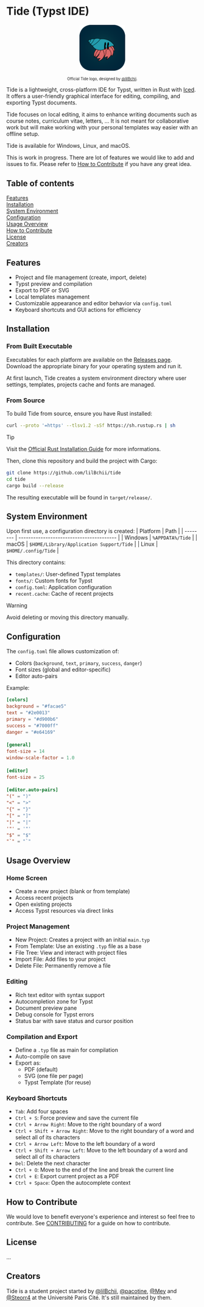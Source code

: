 # Tide (Typst IDE)
<div align="center">
    <img width="120" height="120" src="https://github.com/lilBchii/tide/blob/main/assets/icons/thierry_with_bg.png">
    <sub><sup><p>Official Tide logo, designed by <a href="https://github.com/lilBchii">@lilBchii</a>.</p></sup></sub>
</div>

Tide is a lightweight, cross-platform IDE for Typst, written in Rust with
[Iced](https://github.com/iced-rs/iced). It offers a user-friendly graphical
interface for editing, compiling, and exporting Typst documents.

Tide focuses on local editing, it aims to enhance writing documents such as
course notes, curriculum vitae, letters, ... It is not meant for collaborative work
but will make working with your personal templates way easier with an offline setup.

Tide is available for Windows, Linux, and macOS.

This is work in progress. There are lot of features we would like to
add and issues to fix. Please refer to <a href='#Contributing'>How to Contribute</a>
if you have any great idea.
## Table of contents

<a href='#Features'>Features</a><br>
<a href='#Installation'>Installation</a><br>
<a href='#SysEnv'>System Environment</a><br>
<a href='#Configuration'>Configuration</a><br>
<a href='#UsageOverview'>Usage Overview</a><br>
<a href='#Contributing'>How to Contribute</a><br>
<a href='#License'>License</a><br>
<a href='#Creators'>Creators</a><br>

<a id='Features'></a>
## Features
- Project and file management (create, import, delete)
- Typst preview and compilation
- Export to PDF or SVG
- Local templates management
- Customizable appearance and editor behavior via `config.toml`
- Keyboard shortcuts and GUI actions for efficiency

<a id='Installation'></a>
## Installation
### From Built Executable
Executables for each platform are available on the
[Releases page](https://github.com/lilBchii/tide/releases). Download the appropriate
binary for your operating system and run it.

At first launch, Tide creates a system environment directory where user settings,
templates, projects cache and fonts are managed.
### From Source
To build Tide from source, ensure you have Rust installed:
```bash
curl --proto '=https' --tlsv1.2 -sSf https://sh.rustup.rs | sh
```

> [!TIP]
> Visit the [Official Rust Installation Guide](https://www.rust-lang.org/tools/install) for more informations.

Then, clone this repository and build the project with Cargo:
```bash
git clone https://github.com/lilBchii/tide
cd tide
cargo build --release
```
The resulting executable will be found in `target/release/`.

<a id='SysEnv'></a>
## System Environment
Upon first use, a configuration directory is created:
| Platform | Path                                     |
| -------- | ---------------------------------------- |
| Windows  | `%APPDATA%/Tide`                         |
| macOS    | `$HOME/Library/Application Support/Tide` |
| Linux    | `$HOME/.config/Tide`                     |

This directory contains:
- `templates/`: User-defined Typst templates
- `fonts/`: Custom fonts for Typst
- `config.toml`: Application configuration
- `recent.cache`: Cache of recent projects

> [!WARNING]
> Avoid deleting or moving this directory manually.

<a id='Configuration'></a>
## Configuration
The `config.toml` file allows customization of:
- Colors (`background`, `text`, `primary`, `success`, `danger`)
- Font sizes (global and editor-specific)
- Editor auto-pairs

Example:
```toml
[colors]
background = "#facae5"
text = "#2e0013"
primary = "#d900b6"
success = "#7000ff"
danger = "#e64169"

[general]
font-size = 14
window-scale-factor = 1.0

[editor]
font-size = 25

[editor.auto-pairs]
"(" = ")"
"<" = ">"
"{" = "}"
"[" = "]"
"|" = "|"
'"' = '"'
"$" = "$"
"`" = "`"
```

<a id='UsageOverview'></a>
## Usage Overview
### Home Screen
- Create a new project (blank or from template)
- Access recent projects
- Open existing projects
- Access Typst resources via direct links

### Project Management
- New Project: Creates a project with an initial `main.typ`
- From Template: Use an existing `.typ` file as a base
- File Tree: View and interact with project files
- Import File: Add files to your project
- Delete File: Permanently remove a file

### Editing
- Rich text editor with syntax support
- Autocompletion zone for Typst
- Document preview pane
- Debug console for Typst errors
- Status bar with save status and cursor position

### Compilation and Export
- Define a `.typ` file as main for compilation
- Auto-compile on save
- Export as:
    - PDF (default)
    - SVG (one file per page)
    - Typst Template (for reuse)

### Keyboard Shortcuts
- `Tab`: Add four spaces
- `Ctrl + S`: Force preview and save the current file
- `Ctrl + Arrow Right`: Move to the right boundary of a word
- `Ctrl + Shift + Arrow Right`: Move to the right boundary of a word and select all of its characters
- `Ctrl + Arrow Left`: Move to the left boundary of a word
- `Ctrl + Shift + Arrow Left`: Move to the left boundary of a word and select all of its characters
- `Del`: Delete the next character
- `Ctrl + O`: Move to the end of the line and break the current line
- `Ctrl + E`: Export current project as a PDF
- `Ctrl + Space`: Open the autocomplete context

<a id='Contributing'></a>
## How to Contribute
We would love to benefit everyone's experience and interest so feel free to
contribute. See [CONTRIBUTING](https://github.com/lilBchii/tide/blob/main/CONTRIBUTING.md)
for a guide on how to contribute.

<a id='License'></a>
## License
...

<a id='Creators'></a>
## Creators
Tide is a student project started by [@lilBchii](https://github.com/lilBchii),
[@pacotine](https://github.com/pacotine), [@Mey](https://github.com/mey-vltn) and
[@Steorr4](https://github.com/Steorr4) at the Université Paris Cité. It's still
maintained by them.
